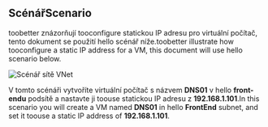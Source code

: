 ## <a name="scenario"></a><span data-ttu-id="cea48-101">Scénář</span><span class="sxs-lookup"><span data-stu-id="cea48-101">Scenario</span></span>
<span data-ttu-id="cea48-102">toobetter znázorňují tooconfigure statickou IP adresu pro virtuální počítač, tento dokument se použití hello scénář níže.</span><span class="sxs-lookup"><span data-stu-id="cea48-102">toobetter illustrate how tooconfigure a static IP address for a VM, this document will use hello scenario below.</span></span>

![Scénář sítě VNet](./media/virtual-networks-static-ip-scenario-include/static-ip-scenario.png)

<span data-ttu-id="cea48-104">V tomto scénáři vytvoříte virtuální počítač s názvem **DNS01** v hello **front-endu** podsítě a nastavte ji toouse statickou IP adresu z **192.168.1.101**.</span><span class="sxs-lookup"><span data-stu-id="cea48-104">In this scenario you will create a VM named **DNS01** in hello **FrontEnd** subnet, and set it toouse a static IP address of **192.168.1.101**.</span></span>

